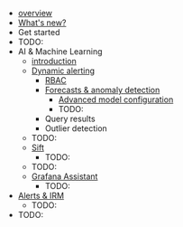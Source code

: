 * [overview](overview.md)
* [What's new?](../sources/whatsnew)
* Get started
* TODO:
* AI & Machine Learning
  * [introduction](grafana-cloud.machine-learning.intro.md)
  * [Dynamic alerting](grafana-cloud.machine-learning.dynamic-alerting.md)
    * [RBAC](grafana-cloud.machine-learning.dynamic-alerting.rbac.md)
    * [Forecasts & anomaly detection](grafana-cloud.machine-learning.dynamic-alerting.forecasting.md)
      * [Advanced model configuration](grafana-cloud.machine-learning.dynamic-alerting.forecasting.models.md)
      * TODO:
    * Query results
    * Outlier detection
  * TODO:
  * [Sift](grafana-cloud.machine-learning.sift.md)
    * TODO:
  * TODO:
  * [Grafana Assistant](grafana-cloud.machine-learning.assistant.md)
    * TODO:
* [Alerts & IRM](grafana-cloud.alerting-and-irm.md)
  * TODO:
* TODO:
